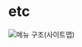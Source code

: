 # etc


![메뉴 구조(사이트맵)](https://user-images.githubusercontent.com/110734817/223634008-ebdbf0bc-9aed-4c8a-b653-181ef8b5a468.png)
